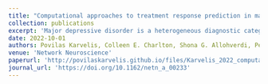 ```yaml
---
title: "Computational approaches to treatment response prediction in major depression using brain activity and behavioral data: A systematic review"
collection: publications
excerpt: 'Major depressive disorder is a heterogeneous diagnostic category with multiple available treatments. With the goal of optimizing treatment selection, researchers are developing computational models that attempt to predict treatment response based on various pretreatment measures. In this paper, we review studies that use brain activity data to predict treatment response. Our aim is to highlight and clarify important methodological differences between various studies that relate to the incorporation of domain knowledge, specifically within two approaches delineated as data-driven and theory-driven. We argue that theory-driven generative modeling, which explicitly models information processing in the brain and thus can capture disease mechanisms, is a promising emerging approach that is only beginning to be utilized in treatment response prediction. The predictors extracted via such models could improve interpretability, which is critical for clinical decision-making. We also identify several methodological limitations across the reviewed studies and provide suggestions for addressing them. Namely, we consider problems with dichotomizing treatment outcomes, the importance of investigating more than one treatment in a given study for differential treatment response predictions, the need for a patient-centered approach for defining treatment outcomes, and finally, the use of internal and external validation methods for improving model generalizability.'
date: 2022-10-01
authors: Povilas Karvelis, Colleen E. Charlton, Shona G. Allohverdi, Peter Bedford, Daniel J. Hauke, & Andreea O. Diaconescu 
venue: 'Network Neuroscience'
paperurl: 'http://povilaskarvelis.github.io/files/Karvelis_2022_computational_approaches.pdf'
journal_url: 'https://doi.org/10.1162/netn_a_00233'
---
```


